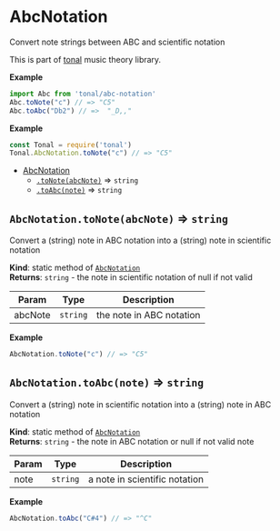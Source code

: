 <a name="module_AbcNotation"></a>

# AbcNotation
Convert note strings between ABC and scientific notation

This is part of [tonal](https://www.npmjs.com/package/tonal) music theory library.

**Example**  
```js
import Abc from 'tonal/abc-notation'
Abc.toNote("c") // => "C5"
Abc.toAbc("Db2") // =>  "_D,,"
```
**Example**  
```js
const Tonal = require('tonal')
Tonal.AbcNotation.toNote("c") // => "C5"
```

* [AbcNotation](#module_AbcNotation)
    * [`.toNote(abcNote)`](#module_AbcNotation.toNote) ⇒ <code>string</code>
    * [`.toAbc(note)`](#module_AbcNotation.toAbc) ⇒ <code>string</code>

<a name="module_AbcNotation.toNote"></a>

## `AbcNotation.toNote(abcNote)` ⇒ <code>string</code>
Convert a (string) note in ABC notation into a (string) note in scientific notation

**Kind**: static method of [<code>AbcNotation</code>](#module_AbcNotation)  
**Returns**: <code>string</code> - the note in scientific notation of null if not valid  

| Param | Type | Description |
| --- | --- | --- |
| abcNote | <code>string</code> | the note in ABC notation |

**Example**  
```js
AbcNotation.toNote("c") // => "C5"
```
<a name="module_AbcNotation.toAbc"></a>

## `AbcNotation.toAbc(note)` ⇒ <code>string</code>
Convert a (string) note in scientific notation into a (string) note in ABC notation

**Kind**: static method of [<code>AbcNotation</code>](#module_AbcNotation)  
**Returns**: <code>string</code> - the note in ABC notation or null if not valid note  

| Param | Type | Description |
| --- | --- | --- |
| note | <code>string</code> | a note in scientific notation |

**Example**  
```js
AbcNotation.toAbc("C#4") // => "^C"
```
